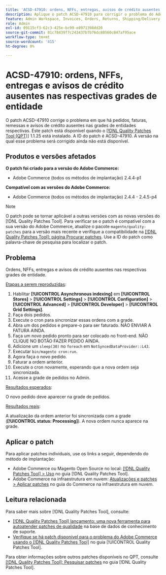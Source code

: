 ```yaml
---
title: 'ACSD-47910: ordens, NFFs, entregas, avisos de crédito ausentes nas respectivas grades de entidade'
description: Aplique o patch ACSD-47910 para corrigir o problema do Adobe Commerce em que há ordens, NFFs, entregas e avisos de crédito ausentes nas respectivas grades de entidade.
feature: Admin Workspace, Invoices, Orders, Returns, Shipping/Delivery
role: Admin
exl-id: 09115cf3-62c3-425e-bc99-e8971398dd20
source-git-commit: 81c78439f7c243437b7b76dc80560c847af95ace
workflow-type: tm+mt
source-wordcount: '415'
ht-degree: 0%

---
```


# ACSD-47910: ordens, NFFs, entregas e avisos de crédito ausentes nas respectivas grades de entidade

O patch ACSD-47910 corrige o problema em que há pedidos, faturas, remessas e avisos de crédito ausentes nas grades de entidades respectivas. Este patch está disponível quando o [[!DNL Quality Patches Tool (QPT)]](https://experienceleague.adobe.com/en/docs/commerce-knowledge-base/kb/announcements/commerce-announcements/magento-quality-patches-released-new-tool-to-self-serve-quality-patches) 1.1.25 está instalado. A ID do patch é ACSD-47910. A versão na qual esse problema será corrigido ainda não está disponível.

## Produtos e versões afetados

**O patch foi criado para a versão do Adobe Commerce:**
* Adobe Commerce (todos os métodos de implantação) 2.4.4-p1

**Compatível com as versões do Adobe Commerce:**
* Adobe Commerce (todos os métodos de implantação) 2.4.4 - 2.4.5-p4

>[!NOTE]
>
>O patch pode se tornar aplicável a outras versões com as novas versões do [!DNL Quality Patches Tool]. Para verificar se o patch é compatível com a sua versão do Adobe Commerce, atualize o pacote `magento/quality-patches` para a versão mais recente e verifique a compatibilidade na [[!DNL Quality Patches Tool]: página Procurar patches](https://experienceleague.adobe.com/tools/commerce-quality-patches/index.html). Use a ID do patch como palavra-chave de pesquisa para localizar o patch.

## Problema

Ordens, NFFs, entregas e avisos de crédito ausentes nas respectivas grades de entidade.

<u>Etapas a serem reproduzidas</u>:

1. Habilitar **[!UICONTROL Asynchronous indexing]** em **[!UICONTROL Stores]** > **[!UICONTROL Settings]** > **[!UICONTROL Configuration]** > **[!UICONTROL Advanced]** > **[!UICONTROL Developer]** > **[!UICONTROL Grid Settings]**.
1. Faça dois pedidos.
1. Execute o cron para sincronizar essas ordens com a grade.
1. Abra um dos pedidos e prepare-o para ser faturado. NÃO ENVIAR A FATURA AINDA.
1. Faça um novo pedido pronto para ser colocado no front-end. NÃO CLIQUE NO BOTÃO FAZER PEDIDO AINDA.
1. Adicione um `sleep(30)` no `foreach` em `NotSyncedDataProvider::L43`.
1. Executar `bin/magento cron:run`.
1. Agora faça o novo pedido.
1. Faturar a ordem anterior.
1. Execute o cron novamente, esperando que a nova ordem seja sincronizada.
1. Acesse a grade de pedidos no Admin.

<u>Resultados esperados</u>:

O novo pedido deve aparecer na grade de pedidos.

<u>Resultados reais</u>:

A atualização da ordem anterior foi sincronizada com a grade (**[!UICONTROL status: Processing]**). A nova ordem nunca aparece na grade.

## Aplicar o patch

Para aplicar patches individuais, use os links a seguir, dependendo do método de implantação:

* Adobe Commerce ou Magento Open Source no local: [[!DNL Quality Patches Tool] > Uso](/help/tools/quality-patches-tool/usage.md) no guia [!DNL Quality Patches Tool].
* Adobe Commerce na infraestrutura em nuvem: [Atualizações e patches > Aplicar patches](https://experienceleague.adobe.com/docs/commerce-cloud-service/user-guide/develop/upgrade/apply-patches.html) no guia do Commerce na infraestrutura em nuvem.

## Leitura relacionada

Para saber mais sobre [!DNL Quality Patches Tool], consulte:

* [[!DNL Quality Patches Tool] lançamento: uma nova ferramenta para autoatender patches de qualidade](https://experienceleague.adobe.com/en/docs/commerce-knowledge-base/kb/announcements/commerce-announcements/magento-quality-patches-released-new-tool-to-self-serve-quality-patches) na base de dados de conhecimento de suporte.
* [Verifique se há patch disponível para o problema do Adobe Commerce usando o  [!DNL Quality Patches Tool]](/help/tools/quality-patches-tool/patches-available-in-qpt/check-patch-for-magento-issue-with-magento-quality-patches.md) no guia [!UICONTROL Quality Patches Tool].


Para obter informações sobre outros patches disponíveis no QPT, consulte [[!DNL Quality Patches Tool]: Pesquisar patches](https://experienceleague.adobe.com/tools/commerce-quality-patches/index.html) no guia [!DNL Quality Patches Tool].
